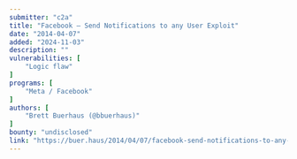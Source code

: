 ```yaml
---
submitter: "c2a"
title: "Facebook – Send Notifications to any User Exploit"
date: "2014-04-07"
added: "2024-11-03"
description: ""
vulnerabilities: [
    "Logic flaw"
]
programs: [
    "Meta / Facebook"
]
authors: [
    "Brett Buerhaus (@bbuerhaus)"
]
bounty: "undisclosed"
link: "https://buer.haus/2014/04/07/facebook-send-notifications-to-any-user-exploit/"
---
```




